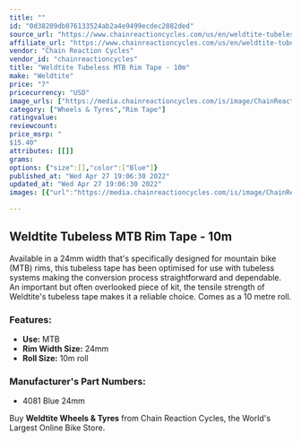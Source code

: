 ```yaml
---
title: ""
id: "0d38209db076133524ab2a4e9499ecdec2082ded"
source_url: "https://www.chainreactioncycles.com/us/en/weldtite-tubeless-mtb-rim-tape-10m/rp-prod208692"
affiliate_url: "https://www.chainreactioncycles.com/us/en/weldtite-tubeless-mtb-rim-tape-10m/rp-prod208692"
vendor: "Chain Reaction Cycles"
vendor_id: "chainreactioncycles"
title: "Weldtite Tubeless MTB Rim Tape - 10m"
make: "Weldtite"
price: "7"
pricecurrency: "USD"
image_urls: ["https://media.chainreactioncycles.com/is/image/ChainReactionCycles/prod208692_Blue_NE_01?wid=500&hei=505"]
category: ["Wheels & Tyres","Rim Tape"]
ratingvalue: 
reviewcount: 
price_msrp: "
$15.40"
attributes: [[]]
grams: 
options: {"size":[],"color":["Blue"]}
published_at: "Wed Apr 27 19:06:30 2022"
updated_at: "Wed Apr 27 19:06:30 2022"
images: [{"url":"https://media.chainreactioncycles.com/is/image/ChainReactionCycles/prod208692_Blue_NE_01?wid=500&hei=505","path":"full/8b844cab6310d4cccc3452a49adde2f71339589f.jpg","checksum":"808c02bb8e5041edd21334afd8009b85","status":"downloaded"}]

---
```

<h2 class="from-description-field">Weldtite Tubeless MTB Rim Tape - 10m</h2>
<p>Available in a 24mm width that's specifically designed for mountain bike (MTB) rims, this tubeless tape has been optimised for use with tubeless systems making the conversion process straightforward and dependable. An important but often overlooked piece of kit, the tensile strength of Weldtite's tubeless tape makes it a reliable choice. Comes as a 10 metre roll.</p>

<h3>Features:</h3>
<ul>
              <li><strong>Use:</strong> MTB</li>
              <li><strong>Rim Width Size:</strong> 24mm</li>
	          <li><strong>Roll Size:</strong> 10m roll</li>
</ul>

<h3>Manufacturer's Part Numbers:</h3>
<ul>
      <li>4081 Blue 24mm</li>
</ul>


<p class="from-description-field">Buy <strong>Weldtite Wheels & Tyres</strong> from Chain Reaction Cycles, the World's Largest Online Bike Store.</p>